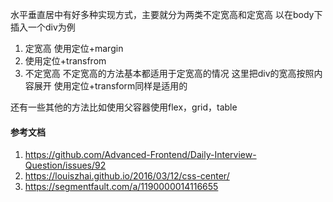 水平垂直居中有好多种实现方式，主要就分为两类不定宽高和定宽高
以在body下插入一个div为例
1. 定宽高
使用定位+margin
2. 使用定位+transfrom
3. 不定宽高
不定宽高的方法基本都适用于定宽高的情况
这里把div的宽高按照内容展开
使用定位+transform同样是适用的

还有一些其他的方法比如使用父容器使用flex，grid，table

#### 参考文档
1. https://github.com/Advanced-Frontend/Daily-Interview-Question/issues/92
2. https://louiszhai.github.io/2016/03/12/css-center/
3. https://segmentfault.com/a/1190000014116655